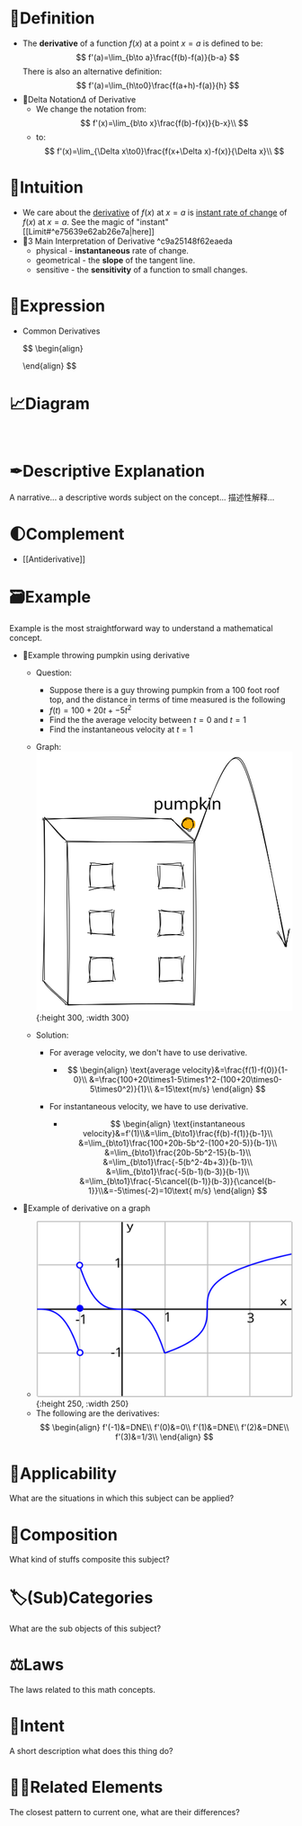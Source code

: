 # 📝Definition
- The **derivative** of a function $f(x)$ at a point $x=a$ is defined to be:
  $$
  f'(a)=\lim_{b\to a}\frac{f(b)-f(a)}{b-a}
  $$
  There is also an alternative definition:
  $$
  f'(a)=\lim_{h\to0}\frac{f(a+h)-f(a)}{h}
  $$
- 📌Delta Notation$\Delta$ of Derivative
    - We change the notation from:
      $$
      f'(x)=\lim_{b\to x}\frac{f(b)-f(x)}{b-x}\\
      $$
    - to:
      $$
      f'(x)=\lim_{\Delta x\to0}\frac{f(x+\Delta x)-f(x)}{\Delta x}\\
      $$
    
# 🧠Intuition
- We care about the <u>derivative</u> of $f(x)$ at $x=a$ is <u>instant rate of change</u> of $f(x)$ at $x=a$. See the magic of "instant" [[Limit#^e75639e62ab26e7a|here]]
- 📌3 Main Interpretation of Derivative ^c9a25148f62eaeda
    - physical -  **instantaneous** rate of change.
    - geometrical - the **slope** of the tangent line.
    - sensitive - the **sensitivity** of a function to small changes.
    
# 🧮Expression
- Common Derivatives
  
  
  $$
  \begin{align}
  
  \end{align}
  $$

# 📈Diagram
![name](../assets/name.png)

# ✒Descriptive Explanation
A narrative... a descriptive words subject on the concept... 描述性解释…

# 🌓Complement
- [[Antiderivative]]

# 🗃Example
Example is the most straightforward way to understand a mathematical concept.
- 📌Example throwing pumpkin using derivative
    - Question:
        - Suppose there is a guy throwing pumpkin from a $100$ foot roof top, and the distance in terms of time measured is the following
        - $f(t)=100+20t+-5t^2$
        - Find the the average velocity between $t=0$ and $t=1$
        - Find the instantaneous velocity at $t=1$
        
    - Graph:
      ![name](../assets/throwing_pumpkin.svg){:height 300, :width 300}
    - Solution:
        - For average velocity, we don't have to use derivative.
            - $$
              \begin{align}
              \text{average velocity}&=\frac{f(1)-f(0)}{1-0}\\
              &=\frac{100+20\times1-5\times1^2-(100+20\times0-5\times0^2)}{1}\\
              &=15\text{m/s}
              \end{align}
              $$
            
        - For instantaneous velocity, we have to use derivative.
            - $$
              \begin{align}
              \text{instantaneous velocity}&=f'(1)\\&=\lim_{b\to1}\frac{f(b)-f(1)}{b-1}\\
              &=\lim_{b\to1}\frac{100+20b-5b^2-(100+20-5)}{b-1}\\
              &=\lim_{b\to1}\frac{20b-5b^2-15}{b-1}\\
              &=\lim_{b\to1}\frac{-5(b^2-4b+3)}{b-1}\\
              &=\lim_{b\to1}\frac{-5(b-1)(b-3)}{b-1}\\
              &=\lim_{b\to1}\frac{-5\cancel{(b-1)}(b-3)}{\cancel{b-1}}\\&=-5\times(-2)=10\text{ m/s}
              \end{align}
              $$
            
- 📌Example of derivative on a graph
    - ![name](../assets/images_u1der2_tangentlines.svg){:height 250, :width 250}
    - The following are the derivatives:
      $$
      \begin{align}
      f'(-1)&=DNE\\
      f'(0)&=0\\
      f'(1)&=DNE\\
      f'(2)&=DNE\\
      f'(3)&=1/3\\
      \end{align}
      $$
    
# 🤳Applicability
 What are the situations in which this subject can be applied?

# 🧪Composition
What kind of stuffs composite this subject?

# 🏷(Sub)Categories
What are the sub objects of this subject?

# ⚖Laws
The laws related to this math concepts.

# 🎯Intent
 A short description what does this thing do?

# 🙋‍♂️Related Elements
 The closest pattern to current one, what are their differences?